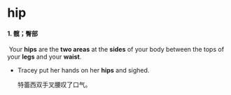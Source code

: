 # hip

#### 1. 髋；臀部

​	Your **hips** are the **two areas** at the **sides** of your body between the tops of your **legs** and your **waist**.

- Tracey put her hands on her **hips** and sighed.

  特蕾西双手叉腰叹了口气。